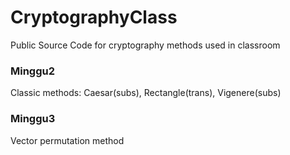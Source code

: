 # CryptographyClass
Public Source Code for cryptography methods used in classroom

### Minggu2
Classic methods: Caesar(subs), Rectangle(trans), Vigenere(subs)

### Minggu3
Vector permutation method
